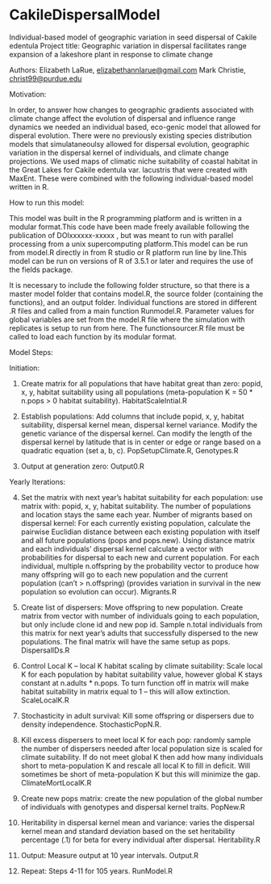 # CakileDispersalModel
Individual-based model of geographic variation in seed dispersal of Cakile edentula
Project title: Geographic variation in dispersal facilitates range expansion of a lakeshore plant in response to climate change

Authors:
Elizabeth LaRue, elizabethannlarue@gmail.com
Mark Christie, christ99@purdue.edu

Motivation:

In order, to answer how changes to geographic gradients associated with climate change affect the evolution of dispersal and influence range dynamics
we needed an individual based, eco-genic model that allowed for disperal evolution. There were no previously existing species distribution models that 
simulataneoulsy allowed for dispersal evolution, geographic variation in the dispersal kernel of individuals, and climate change projections. We used maps 
of climatic niche suitability of coastal habitat in the Great Lakes for Cakile edentula var. lacustris that were created with MaxEnt. These were combined with
the following individual-based model written in R. 

How to run this model: 

This model was built in the R programming platform and is written in a modular format.This code have been made freely available following the publication of DOIxxxxxx-xxxxx
, but was meant to run with parallel processing from a unix supercomputing platform.This model can be run from model.R directly in from R studio or 
R platform run line by line.This model can be run on versions of R of 3.5.1 or later and requires the use of the fields package.

It is necessary to include the following folder structure, so that there is a master model folder that contains model.R, the source folder (containing
the functions), and an output folder. Individual functions are stored in different .R files and called from a main function Runmodel.R. Parameter values for
global variables are set from the model.R file where the simulation with replicates is setup to run from here. The functionsourcer.R file must be called 
to load each function by its modular format.

Model Steps:

Initiation: 

1.	Create matrix for all populations that have habitat great than zero: popid, x, y, habitat suitability using all populations (meta-population K = 
	50 * n.pops > 0 habitat suitability). HabitatScaleIntial.R

2.	Establish populations: Add columns that include popid, x, y, habitat suitability, dispersal kernel mean, dispersal kernel variance. 
	Modify the genetic variance of the dispersal kernel. Can modify the length of the dispersal kernel by latitude that is in center or edge or range 
	based on a quadratic equation (set a, b, c). PopSetupClimate.R, Genotypes.R

3.	Output at generation zero: Output0.R

Yearly Iterations: 

4.	Set the matrix with next year’s habitat suitability for each population: use matrix with: popid, x, y, habitat suitability. The number of populations
	and location stays the same each year. Number of migrants based on dispersal kernel: For each currently existing population, calculate the pairwise 
	Euclidian distance between each existing population with itself and all future populations (pops and pops.new). Using distance matrix and each 
	individuals’ dispersal kernel calculate a vector with probabilities for dispersal to each new and current population. For each individual, multiple 
	n.offspring by the probability vector to produce how many offspring will go to each new population and the current population (can’t > n.offspring) 
	(provides variation in survival in the new population so evolution can occur). Migrants.R

5.	Create list of dispersers: Move offspring to new population. Create matrix from vector with number of individuals going to each population, but only 
	include clone id and new pop id. Sample n.total individuals from this matrix for next year’s adults that successfully dispersed to the new populations. 
	The final matrix will have the same setup as pops. DispersalIDs.R

6.	Control Local K – local K habitat scaling by climate suitability: Scale local K for each population by habitat suitability value, however global K 
	stays constant at n.adults * n.pops. To turn function off in matrix will make habitat suitability in matrix equal to 1 – this will allow extinction. 
	ScaleLocalK.R

7.	Stochasticity in adult survival: Kill some offspring or dispersers due to density independence. StochasticPopN.R. 

8.	Kill excess dispersers to meet local K for each pop: randomly sample the number of dispersers needed after local population size is scaled for 
	climate suitability. If do not meet global K then add how many individuals short to meta-population K and rescale all local K to fill in deficit. 
	Will sometimes be short of meta-population K but this will minimize the gap. ClimateMortLocalK.R 

9.	Create new pops matrix: create the new population of the global number of individuals with genotypes and dispersal kernel traits. PopNew.R

10.	Heritability in dispersal kernel mean and variance: varies the dispersal kernel mean and standard deviation based on the set heritability percentage
	(.1) for beta for every individual after dispersal. Heritability.R

11.	Output: Measure output at 10 year intervals. Output.R

12.	Repeat: Steps 4-11 for 105 years. RunModel.R
